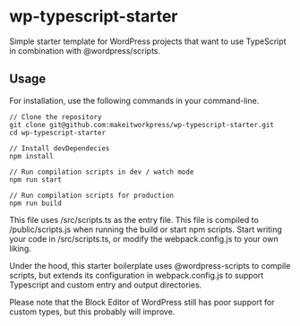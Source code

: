 # wp-typescript-starter
Simple starter template for WordPress projects that want to use TypeScript in combination with @wordpress/scripts.

## Usage

For installation, use the following commands in your command-line.
```
// Clone the repository
git clone git@github.com:makeitworkpress/wp-typescript-starter.git
cd wp-typescript-starter

// Install devDependecies
npm install

// Run compilation scripts in dev / watch mode
npm run start 

// Run compilation scripts for production
npm run build
```

This file uses /src/scripts.ts as the entry file. This file is compiled to /public/scripts.js when running the build or start npm scripts. 
Start writing your code in /src/scripts.ts, or modify the webpack.config.js to your own liking.

Under the hood, this starter boilerplate uses @wordpress-scripts to compile scripts, 
but extends its configuration in webpack.config.js to support Typescript and custom entry and output directories.

Please note that the Block Editor of WordPress still has poor support for custom types, but this probably will improve.
